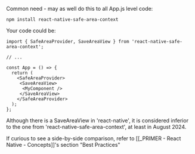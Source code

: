 
Common need - may as well do this to all App.js level code:
```
npm install react-native-safe-area-context
```

Your code could be:
```
import { SafeAreaProvider, SaveAreaView } from 'react-native-safe-area-context';  
  
// ...  
  
const App = () => {  
  return (  
    <SafeAreaProvider>  
     <SaveAreaView>  
      <MyComponent />  
     </SaveAreaView>  
    </SafeAreaProvider>  
  );  
};
```

Although there is a SaveAreaView in 'react-native', it is considered inferior to the one from 'react-native-safe-area-context', at least in August 2024. 

If curious to see a side-by-side comparison, refer to [[_PRIMER - React Native - Concepts]]'s section "Best Practices"